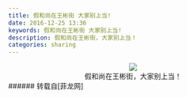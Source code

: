 ```yaml
---
title: 假和尚在王彬街 大家别上当!
date: 2016-12-25 13:36
keywords: 假和尚在王彬街 大家别上当!
description: 假和尚在王彬街，大家别上当！
categories: sharing
---
```

<td class="t_f" id="postmessage_449865">

<div align="center">

<img aid="457319" data-cf-modified-aa47c454a9bda2ee9008e94c-="" file="data/attachment/forum/201612/25/133556fufiz7dnw9zrfdur.jpg.thumb.jpg" id="aimg_457319" inpost="1" onclick="" onmouseover="" src="http://www.flw.ph/data/attachment/forum/201612/25/133556fufiz7dnw9zrfdur.jpg" style="cursor:pointer" zoomfile="data/attachment/forum/201612/25/133556fufiz7dnw9zrfdur.jpg"/>


<br/>
假和尚在王彬街，大家别上当！</div></td>
###### 转载自[菲龙网]